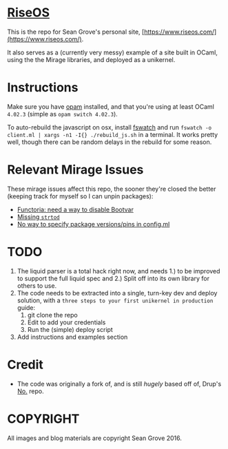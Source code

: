 [RiseOS](https://www.riseos.com)
===

This is the repo for Sean Grove's personal site, [https://www.riseos.com/](https://www.riseos.com/).

It also serves as a (currently very messy) example of a site built in OCaml, using the the Mirage libraries, and deployed as a unikernel.

Instructions
====

Make sure you have [opam](https://opam.ocaml.org/doc/Install.html#Usingyourdistribution39spackagesystem) installed, and that you're using at least OCaml `4.02.3` (simple as `opam switch 4.02.3`).

To auto-rebuild the javascript on osx, install [fswatch](https://github.com/emcrisostomo/fswatch) and run `fswatch -o client.ml | xargs -n1 -I{} ./rebuild_js.sh` in a terminal. It works pretty well, though there can be random delays in the rebuild for some reason.

Relevant Mirage Issues
========
These mirage issues affect this repo, the sooner they're closed the better (keeping track for myself so I can unpin packages):

 * [Functoria: need a way to disable Bootvar](https://github.com/mirage/mirage/issues/493)
 * [Missing `strtod`](https://github.com/mirage/mirage-platform/issues/118)
 * [No way to specify package versions/pins in config.ml](https://github.com/mirage/mirage/issues/499)

TODO
====

 1. The liquid parser is a total hack right now, and needs 1.) to be improved to support the full liquid spec and 2.) Split off into its own library for others to use.
 1. The code needs to be extracted into a single, turn-key dev and deploy solution, with a `three steps to your first unikernel in production` guide:
    1. git clone the repo
    1. Edit to add your credentials
    1. Run the (simple) deploy script
 1. Add instructions and examples section

Credit
======

* The code was originally a fork of, and is still *hugely* based off of, Drup's [No.](https://github.com/Drup/No.) repo.

COPYRIGHT
=========

All images and blog materials are copyright Sean Grove 2016. 
